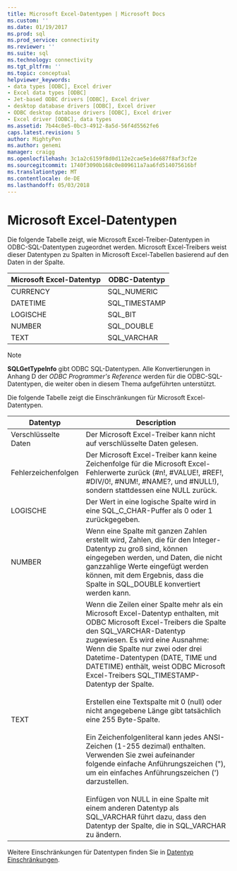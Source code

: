 ```yaml
---
title: Microsoft Excel-Datentypen | Microsoft Docs
ms.custom: ''
ms.date: 01/19/2017
ms.prod: sql
ms.prod_service: connectivity
ms.reviewer: ''
ms.suite: sql
ms.technology: connectivity
ms.tgt_pltfrm: ''
ms.topic: conceptual
helpviewer_keywords:
- data types [ODBC], Excel driver
- Excel data types [ODBC]
- Jet-based ODBC drivers [ODBC], Excel driver
- desktop database drivers [ODBC], Excel driver
- ODBC desktop database drivers [ODBC], Excel driver
- Excel driver [ODBC], data types
ms.assetid: 7b44c8e5-0bc3-4912-8a5d-56f4d5562fe6
caps.latest.revision: 5
author: MightyPen
ms.author: genemi
manager: craigg
ms.openlocfilehash: 3c1a2c6159f8d0d112e2cae5e1de687f8af3cf2e
ms.sourcegitcommit: 1740f3090b168c0e809611a7aa6fd514075616bf
ms.translationtype: MT
ms.contentlocale: de-DE
ms.lasthandoff: 05/03/2018
---
```

# <a name="microsoft-excel-data-types"></a>Microsoft Excel-Datentypen
Die folgende Tabelle zeigt, wie Microsoft Excel-Treiber-Datentypen in ODBC-SQL-Datentypen zugeordnet werden. Microsoft Excel-Treibers weist dieser Datentypen zu Spalten in Microsoft Excel-Tabellen basierend auf den Daten in der Spalte.  
  
|Microsoft Excel-Datentyp|ODBC-Datentyp|  
|-------------------------------|--------------------|  
|CURRENCY|SQL_NUMERIC|  
|DATETIME|SQL_TIMESTAMP|  
|LOGISCHE|SQL_BIT|  
|NUMBER|SQL_DOUBLE|  
|TEXT|SQL_VARCHAR|  
  
> [!NOTE]  
>  **SQLGetTypeInfo** gibt ODBC SQL-Datentypen. Alle Konvertierungen in Anhang D der *ODBC Programmer's Reference* werden für die ODBC-SQL-Datentypen, die weiter oben in diesem Thema aufgeführten unterstützt.  
  
 Die folgende Tabelle zeigt die Einschränkungen für Microsoft Excel-Datentypen.  
  
|Datentyp|Description|  
|---------------|-----------------|  
|Verschlüsselte Daten|Der Microsoft Excel-Treiber kann nicht auf verschlüsselte Daten gelesen.|  
|Fehlerzeichenfolgen|Der Microsoft Excel-Treiber kann keine Zeichenfolge für die Microsoft Excel-Fehlerwerte zurück (#n!, #VALUE!, #REF!, #DIV/0!, #NUM!, #NAME?, und #NULL!), sondern stattdessen eine NULL zurück.|  
|LOGISCHE|Der Wert in eine logische Spalte wird in eine SQL_C_CHAR-Puffer als 0 oder 1 zurückgegeben.|  
|NUMBER|Wenn eine Spalte mit ganzen Zahlen erstellt wird, Zahlen, die für den Integer-Datentyp zu groß sind, können eingegeben werden, und Daten, die nicht ganzzahlige Werte eingefügt werden können, mit dem Ergebnis, dass die Spalte in SQL_DOUBLE konvertiert werden kann.|  
|TEXT|Wenn die Zeilen einer Spalte mehr als ein Microsoft Excel-Datentyp enthalten, mit ODBC Microsoft Excel-Treibers die Spalte den SQL_VARCHAR-Datentyp zugewiesen. Es wird eine Ausnahme: Wenn die Spalte nur zwei oder drei Datetime-Datentypen (DATE, TIME und DATETIME) enthält, weist ODBC Microsoft Excel-Treibers SQL_TIMESTAMP-Datentyp der Spalte.<br /><br /> Erstellen eine Textspalte mit 0 (null) oder nicht angegebene Länge gibt tatsächlich eine 255 Byte-Spalte.<br /><br /> Ein Zeichenfolgenliteral kann jedes ANSI-Zeichen (1-255 dezimal) enthalten. Verwenden Sie zwei aufeinander folgende einfache Anführungszeichen ("), um ein einfaches Anführungszeichen (') darzustellen.<br /><br /> Einfügen von NULL in eine Spalte mit einem anderen Datentyp als SQL_VARCHAR führt dazu, dass den Datentyp der Spalte, die in SQL_VARCHAR zu ändern.|  
  
 Weitere Einschränkungen für Datentypen finden Sie in [Datentyp Einschränkungen](../../odbc/microsoft/data-type-limitations.md).
